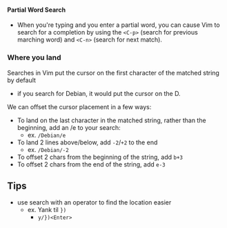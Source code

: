 
#### Partial Word Search
- When you're typing and you enter a partial word, you can cause Vim to search for a completion by using the `<C-p>` (search for previous marching word) and `<C-n>` (search for next match).

### Where you land
Searches in Vim put the cursor on the first character of the matched string by default
- if you search for Debian, it would put the cursor on the D.

We can offset the cursor placement in a few ways:
- To land on the last character in the matched string, rather than the beginning, add an /e to your search:
    - ex. `/Debian/e`
- To land 2 lines above/below, add `-2`/`+2` to the end
    - ex. `/Debian/-2`
- To offset 2 chars from the beginning of the string, add `b+3`
- To offset 2 chars from the end of the string, add `e-3`


## Tips
- use search with an operator to find the location easier
    - ex. Yank til `})` 
        - `y/})<Enter>`